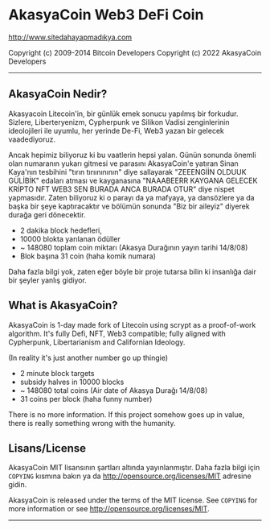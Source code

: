 AkasyaCoin Web3 DeFi Coin
================================

http://www.sitedahayapmadıkya.com

Copyright (c) 2009-2014 Bitcoin Developers
Copyright (c) 2022 AkasyaCoin Developers

----------------
AkasyaCoin Nedir?
----------------

Akasyacoin Litecoin'in, bir günlük emek sonucu yapılmış bir forkudur. Sizlere, Liberteryenizm,
Cypherpunk ve Silikon Vadisi zenginlerinin ideolojileri ile uyumlu, her yerinde De-Fi, Web3
yazan bir gelecek vaadediyoruz.

Ancak hepimiz biliyoruz ki bu vaatlerin hepsi yalan. Günün sonunda önemli olan numaranın
yukarı gitmesi ve parasını AkasyaCoin'e yatıran Sinan Kaya'nın tesbihini "tırın tırıınınının" diye sallayarak "ZEEENGİİN OLDUUK GÜLİBİK"
edaları atması ve kayganasına "NAAABEERR KAYGANA GELECEK KRİPTO NFT WEB3 SEN BURADA ANCA BURADA OTUR" diye nispet yapmasıdır. Zaten biliyoruz ki
o parayı da ya mafyaya, ya dansözlere ya da başka bir şeye kaptıracaktır ve bölümün sonunda "Biz bir aileyiz" diyerek durağa geri dönecektir.

 - 2 dakika block hedefleri,
 - 10000 blokta yarılanan ödüller
 - ~ 148080 toplam coin miktarı (Akasya Durağının yayın tarihi 14/8/08)
 - Blok başına 31 coin (haha komik numara)

Daha fazla bilgi yok, zaten eğer böyle bir proje tutarsa bilin ki insanlığa dair bir şeyler yanlış gidiyor.

What is AkasyaCoin?
----------------

AkasyaCoin is 1-day made fork of Litecoin using scrypt as a proof-of-work algorithm. It's fully Defi,
NFT, Web3 compatible; fully aligned with Cypherpunk, Libertarianism and Californian Ideology.

(In reality it's just another number go up thingie)


 - 2 minute block targets
 - subsidy halves in 10000 blocks
 - ~ 148080 total coins (Air date of Akasya Durağı 14/8/08)
 - 31 coins per block (haha funny number)

There is no more information. If this project somehow goes up in value, there is really something wrong with the humanity.

Lisans/License
-------
AkasyaCoin MIT lisansının şartları altında yayınlanmıştır. Daha fazla bilgi için
`COPYING` kısmına bakın ya da http://opensource.org/licenses/MIT adresine gidin.


AkasyaCoin is released under the terms of the MIT license. See `COPYING` for more
information or see http://opensource.org/licenses/MIT.

-------------------
